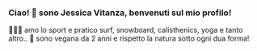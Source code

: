 ### Ciao! 👋 sono Jessica Vitanza, benvenuti sul mio profilo!

🏄🏻‍♀️ amo lo sport e pratico surf, snowboard, calisthenics, yoga e tanto altro..
🌱 sono vegana da 2 anni e rispetto la natura sotto ogni dua forma!

